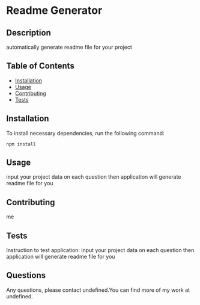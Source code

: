 # Readme Generator
        
  ## Description
  automatically generate readme file for your project

  ## Table of Contents
  * [Installation](#installation)
  * [Usage](#usage)
  * [Contributing](#contributing)
  * [Tests](#tests)
  ## Installation
  To install necessary dependencies, run the following command:
  ```
  npm install
  ```
  ## Usage
  input your project data on each question then application will generate readme file for you
  ## Contributing
  me
  ## Tests
  Instruction to test application:
  input your project data on each question then application will generate readme file for you
  ## Questions
  Any questions, please contact undefined.You can find more of my work at undefined.
  